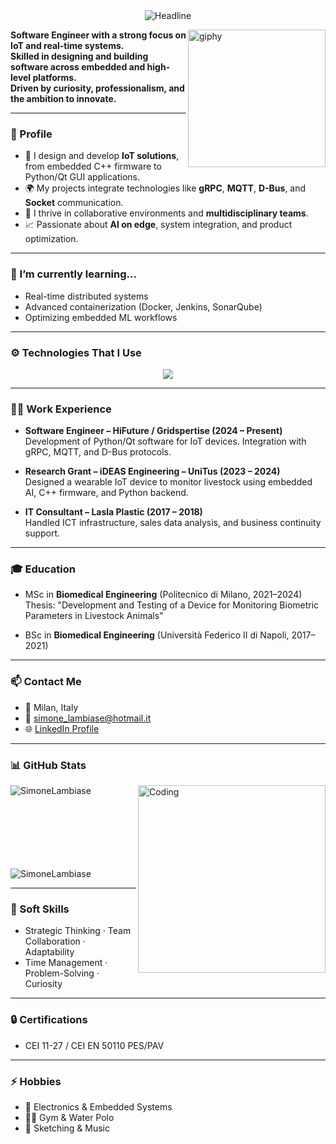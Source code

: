 <div align=center>
    <img src="https://readme-typing-svg.herokuapp.com?color=%236FDA44&size=32&center=true&vCenter=true&width=600&height=50&lines=Hi+there+I'm+Simone+%F0%9F%91%8B;Software+Engineer+%26+IoT+Developer;Passionate+about+Innovation+%26+Efficiency" alt="Headline" />
</div>

[<img align='right' src="https://media.giphy.com/media/M9gbBd9nbDrOTu1Mqx/giphy.gif" width="220" alt="giphy">](https://linkedin.com/in/simone-lambiase)

**Software Engineer with a strong focus on IoT and real-time systems.**  
**Skilled in designing and building software across embedded and high-level platforms.**  
**Driven by curiosity, professionalism, and the ambition to innovate.**

---

### 🧠 Profile

- 🔧 I design and develop **IoT solutions**, from embedded C++ firmware to Python/Qt GUI applications.
- 🌍 My projects integrate technologies like **gRPC**, **MQTT**, **D-Bus**, and **Socket** communication.
- 🤝 I thrive in collaborative environments and **multidisciplinary teams**.
- 📈 Passionate about **AI on edge**, system integration, and product optimization.

---

### 🌱 I’m currently learning...

- Real-time distributed systems  
- Advanced containerization (Docker, Jenkins, SonarQube)  
- Optimizing embedded ML workflows

---

### ⚙️ Technologies That I Use

<p align="center">
  <img src="https://skillicons.dev/icons?i=python,cpp,qt,linux,git,docker,grpc,mqtt,arduino,html,css,js,postgres,sqlite,matlab,vscode&perline=14" />
</p>

---

### 👨‍💻 Work Experience

- **Software Engineer – HiFuture / Gridspertise (2024 – Present)**  
  Development of Python/Qt software for IoT devices. Integration with gRPC, MQTT, and D-Bus protocols.

- **Research Grant – iDEAS Engineering – UniTus (2023 – 2024)**  
  Designed a wearable IoT device to monitor livestock using embedded AI, C++ firmware, and Python backend.

- **IT Consultant – Lasla Plastic (2017 – 2018)**  
  Handled ICT infrastructure, sales data analysis, and business continuity support.

---

### 🎓 Education

- MSc in **Biomedical Engineering** (Politecnico di Milano, 2021–2024)  
  Thesis: "Development and Testing of a Device for Monitoring Biometric Parameters in Livestock Animals"

- BSc in **Biomedical Engineering** (Università Federico II di Napoli, 2017–2021)

---

### 📫 Contact Me

- 📍 Milan, Italy  
- 📧 simone_lambiase@hotmail.it
- 🌐 [LinkedIn Profile](https://linkedin.com/in/simone-lambiase)

---

### 📊 GitHub Stats

<img align="right" alt="Coding" width="300" src="https://cdn.dribbble.com/users/1277312/screenshots/14733298/media/39b1045e593737587dd60e42c8422d1f.gif">

<p><img align="left" src="https://github-readme-stats.vercel.app/api/top-langs?username=SimoneLambiase&show_icons=true&theme=dark&locale=en&layout=compact" alt="SimoneLambiase" /></p>
<br><br><br><br><br><br><br>
<p>&nbsp;<img align="left" src="https://github-readme-stats.vercel.app/api?username=SimoneLambiase&show_icons=true&theme=dark&locale=en" alt="SimoneLambiase" /></p>

---

### 🎯 Soft Skills

- Strategic Thinking · Team Collaboration · Adaptability  
- Time Management · Problem-Solving · Curiosity

---

### 🔒 Certifications

- CEI 11-27 / CEI EN 50110 PES/PAV

---

### ⚡ Hobbies

- 📡 Electronics & Embedded Systems  
- 🏋️‍♂️ Gym & Water Polo  
- 🎨 Sketching & Music  
